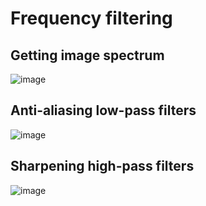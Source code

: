 # Frequency filtering
## Getting image spectrum
![image](https://github.com/Shireee/cv-labs/assets/52496230/bca2cb73-5bb4-4aa1-8020-88bd8c51d087)

## Anti-aliasing low-pass filters
![image](https://github.com/Shireee/cv-labs/assets/52496230/44dbae76-1d6b-4f8d-be9d-e7c238bcd30c)

## Sharpening high-pass filters
![image](https://github.com/Shireee/cv-labs/assets/52496230/28a134d1-008a-47fd-ace6-0674c85358bd)
